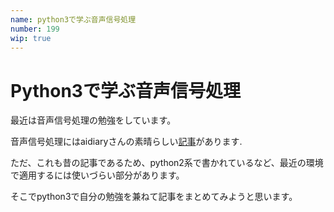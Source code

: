 ```yaml
---
name: python3で学ぶ音声信号処理
number: 199
wip: true
---
```



# Python3で学ぶ音声信号処理

最近は音声信号処理の勉強をしています。

音声信号処理にはaidiaryさんの素晴らしい[記事](http://aidiary.hatenablog.com/entry/20110514/1305377659)があります.

ただ、これも昔の記事であるため、python2系で書かれているなど、最近の環境で適用するには使いづらい部分があります。

そこでpython3で自分の勉強を兼ねて記事をまとめてみようと思います。